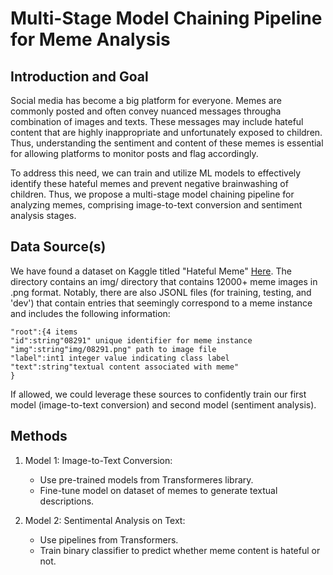 # Multi-Stage Model Chaining Pipeline for Meme Analysis

## Introduction and Goal
Social media has become a big platform for everyone. Memes are commonly posted and often convey nuanced messages througha combination of images and texts. These messages may include hateful content that are highly inappropriate and unfortunately exposed to children. Thus, understanding the sentiment and content of these memes is essential for allowing platforms to monitor posts and flag accordingly. 

To address this need, we can train and utilize ML models to effectively identify these hateful memes and prevent negative brainwashing of children. Thus, we propose a multi-stage model chaining pipeline for analyzing memes, comprising image-to-text conversion and sentiment analysis stages.

## Data Source(s)
We have found a dataset on Kaggle titled "Hateful Meme" [Here](https://www.kaggle.com/datasets/williamberrios/hateful-memes). The directory contains an img/ directory that contains 12000+ meme images in .png format. Notably, there are also JSONL files (for training, testing, and 'dev') that contain entries that seemingly correspond to a meme instance and includes the following information:
```
"root":{4 items
"id":string"08291" unique identifier for meme instance
"img":string"img/08291.png" path to image file
"label":int1 integer value indicating class label
"text":string"textual content associated with meme"
}
```

If allowed, we could leverage these sources to confidently train our first model (image-to-text conversion) and second model (sentiment analysis). 

## Methods
1. Model 1: Image-to-Text Conversion:
	- Use pre-trained models from Transformeres library.
	- Fine-tune model on dataset of memes to generate textual descriptions.

2. Model 2: Sentimental Analysis on Text:
	- Use pipelines from Transformers.
	- Train binary classifier to predict whether meme content is hateful or not.


